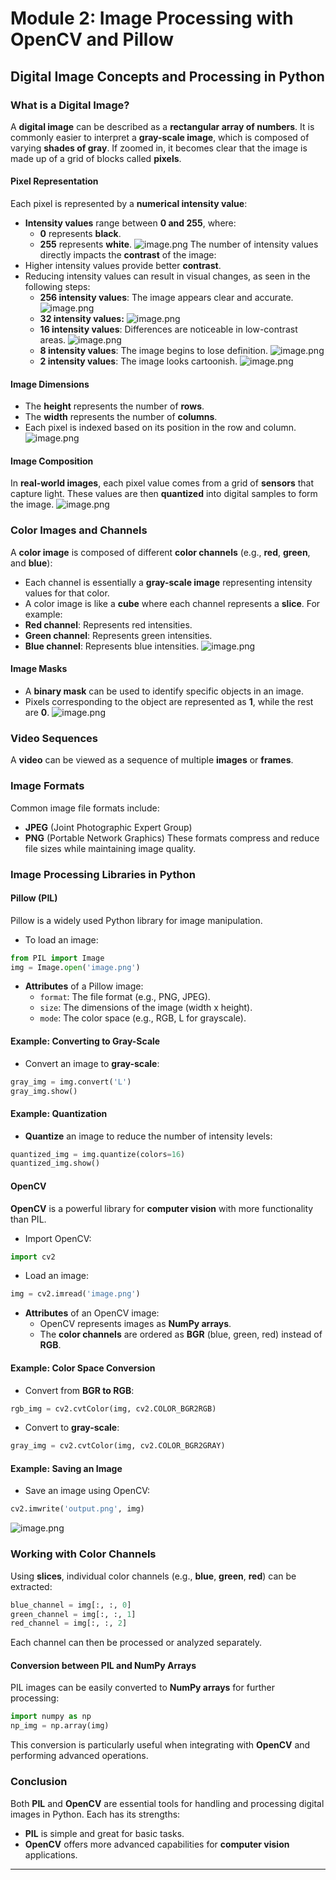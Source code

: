 

# Module 2: Image Processing with OpenCV and Pillow
## Digital Image Concepts and Processing in Python
### What is a Digital Image?
A **digital image** can be described as a **rectangular array of numbers**. It is commonly easier to interpret a **gray-scale image**, which is composed of varying **shades of gray**. If zoomed in, it becomes clear that the image is made up of a grid of blocks called **pixels**.
#### Pixel Representation
Each pixel is represented by a **numerical intensity value**:
- **Intensity values** range between **0 and 255**, where:
	- **0** represents **black**.
	- **255** represents **white**.
![image.png](https://prod-files-secure.s3.us-west-2.amazonaws.com/03e82b26-cccb-4906-bb56-adabcbdc0655/fa1bb4aa-313a-44c2-a7b3-7fa4a8432b08/image.png?X-Amz-Algorithm=AWS4-HMAC-SHA256&X-Amz-Content-Sha256=UNSIGNED-PAYLOAD&X-Amz-Credential=ASIAZI2LB466Q3KN4HLS%2F20250309%2Fus-west-2%2Fs3%2Faws4_request&X-Amz-Date=20250309T003532Z&X-Amz-Expires=3600&X-Amz-Security-Token=IQoJb3JpZ2luX2VjECAaCXVzLXdlc3QtMiJHMEUCIAv731Gv7EDm7%2F%2Fgvw38%2B21lVnD6yhHbTttbDg1E%2FdJ5AiEApQnJrJHgw5dK10%2B6VGJ5%2FGgYDVmHA%2FWPJu0gPv6z8dAq%2FwMIaRAAGgw2Mzc0MjMxODM4MDUiDDSAf%2FSuxJXJcIRYfyrcA7KJ8CljJ55GC81oMohm%2FiHcCb9oJLWEKNcY0LQ1xfue0txh8CCKccCX%2F%2FVYnWY9Mh5wVdWyIKPxM9TCP6cq8Pei%2FCW2EkNo3cicz6Hn6WuKhDRTKghBVl9fsBRjDMFJwDwVv3wmyQ55efIVT%2FSmOtSsonU%2Flko7bEgIhYWHoeq58zsRJDqBiwzmqhTiTYgeRKfKHh%2B6KWg1ZtQYSUfi2Us%2BFijdgtuIAHb%2F0YxeSn2uI3oZsTJitolSD6PpeC0N%2BEE%2F4eaycFlH63B8CKjsGMnepSi6CSuy3xM1HSXeTniqnWVUYC8swOq6PQaPVPokayB87QM7kWdBwwO6wfR5XdJzdq9KSZeI%2BfIATP8tr6W3OxgZkAObRKMQlT%2BatVLHA7KKNHpdCOzVoONTPo4Kg11q2%2FhKbF9MWKE4u8Vj%2Bzfm0wyLscg0Bxu2l0nXKfpO5otcquPs4Z6%2FEMS1nCWnEls4giRxRhblhqTx5BLI6gozO3EikzX%2BUBwm0WYP3g1YEE9aXgh3uQsn%2Buy1ouhlxXRNpwjEqT82S4e41bg%2F0cxmMMvMmzDl4WRsWldVjG65xOGar98SOfab6l5Zr458%2FVc8tSQGkRSVpBKBEeJXy6ZiAZbxriRjTeAQPmuuMLKps74GOqUBtOXVgwQ9r4lHLU4T7v7wRAU5B%2B3LMoSEJnG%2BD7WdSBS9xnVg%2BjdAsLqJUTSRjpYxs1yEfbT4HgJX2YYr99lO7b%2FC%2BQ7R59fOszGh02u55NHycSk24mm6AYynOi4B7BzLr0IKoFMyJR%2BUxwuOBizO65SXkb7sNEYm1r9vHj78t4P7SzzcqWap5HfiBcvAg1b96uGvwGNLcsdlqnktJzyfAwYLVYpQ&X-Amz-Signature=573eea6943d867b64e76eafd9e1179681d57a5842256bad0995626b850c4890e&X-Amz-SignedHeaders=host&x-id=GetObject)
The number of intensity values directly impacts the **contrast** of the image:
- Higher intensity values provide better **contrast**.
- Reducing intensity values can result in visual changes, as seen in the following steps:
	- **256 intensity values**: The image appears clear and accurate.
![image.png](https://prod-files-secure.s3.us-west-2.amazonaws.com/03e82b26-cccb-4906-bb56-adabcbdc0655/0de7dfb4-99dc-4b87-8932-5165b3c3b775/image.png?X-Amz-Algorithm=AWS4-HMAC-SHA256&X-Amz-Content-Sha256=UNSIGNED-PAYLOAD&X-Amz-Credential=ASIAZI2LB466WPQ5ST6S%2F20250309%2Fus-west-2%2Fs3%2Faws4_request&X-Amz-Date=20250309T003532Z&X-Amz-Expires=3600&X-Amz-Security-Token=IQoJb3JpZ2luX2VjECAaCXVzLXdlc3QtMiJIMEYCIQCsFDxWQVLbJdl%2BlxRb9P%2B4TPWPFou3aHFlEcIhynPjRgIhALusLRAbmB83QUD8mJMnQUDW4b6bEQdC0vnO41%2BkGvltKv8DCGkQABoMNjM3NDIzMTgzODA1IgxDVkD43wtyurN6Eeoq3AORRa5Toynzmy8LVkZgWucXMLQDSoWKvB1FCWdEhO%2BhM3TCAuRYDRWbeZPW1pdHQHvHkgMcKRvv5a2gSkD%2BvOF6F21rLI2ZNTZ%2BK9wTUzw2V8j6dhexnd%2F6xiRMxMJLkDGQyp%2FkFmhNuogf1WL%2FiYfGSDMr0a0FM7InrGjmegXJQKvrNA7Se2k3ip1SQG%2FiMuYmI7BgQ%2FuuALwL678HRGD4QjmdhQglopGPyvrsNdmey8Zb82KgNpKJezDlK8JftC7Y3JNxy3BaOHJZza3leBW2v2wG%2Fwbxa66M25iuthbcvITbXqJfnzo0n5JgfW43R8Z%2BOcHPqWqAzn0MnO8nC%2FnLub%2BFhynIRjK60H4n1yhzWpOpWig29ZouXQt4TyrU5%2FXJR4mxxeq7bGlL0Sj2Fv5084b%2B8%2BRyF604EKjaWcKTJ7UuNW2Ff2WBubq2NNMmwKlCVplsOkHKUgEc9bD7I%2FVYBypZA82tlo%2Fun9pnu5ORLNoZiMh0z6DH%2B%2FVdpIJztpawXaOEkmpnQlbANyeBccgXccGlUMi473fyZTVb0AW3qqFJjLiyBrJko5nPsmWo%2Fjyw4iOoA9N%2BMZFLcUlJGtv%2BNe83KyJZRew8zJgp%2FSfgtZ%2F%2FGKGIYSs2j09VTDDQqbO%2BBjqkAReswQtIH9vO33ethHPFYtqlJd0CrNsdS2KrepNbTmb9ioTdOtd8FhggNBnbwO0mmG5mCr%2FlQ5QqOVIrefqsasBsVdVieiM46y50pmUXCnsJELBQyY0v9dRLyknJP%2BVr0IpuwWaoITU5n%2F7LQs2hw6YsTd2RY5aiE3dLY4HJooR%2F%2ByJ%2BFnMQmy3%2F5EZjw58IupHg3n9bLLNcRJEBqd%2F5vEk%2FPcC5&X-Amz-Signature=3beb3dcfa4821307aa3f61dd6c1c81f15297fda3f7835913498414bc05431853&X-Amz-SignedHeaders=host&x-id=GetObject)
	- **32 intensity values:**
![image.png](https://prod-files-secure.s3.us-west-2.amazonaws.com/03e82b26-cccb-4906-bb56-adabcbdc0655/7eb81f08-b190-4c5a-ba2b-2a498a15b2c4/image.png?X-Amz-Algorithm=AWS4-HMAC-SHA256&X-Amz-Content-Sha256=UNSIGNED-PAYLOAD&X-Amz-Credential=ASIAZI2LB466WPQ5ST6S%2F20250309%2Fus-west-2%2Fs3%2Faws4_request&X-Amz-Date=20250309T003532Z&X-Amz-Expires=3600&X-Amz-Security-Token=IQoJb3JpZ2luX2VjECAaCXVzLXdlc3QtMiJIMEYCIQCsFDxWQVLbJdl%2BlxRb9P%2B4TPWPFou3aHFlEcIhynPjRgIhALusLRAbmB83QUD8mJMnQUDW4b6bEQdC0vnO41%2BkGvltKv8DCGkQABoMNjM3NDIzMTgzODA1IgxDVkD43wtyurN6Eeoq3AORRa5Toynzmy8LVkZgWucXMLQDSoWKvB1FCWdEhO%2BhM3TCAuRYDRWbeZPW1pdHQHvHkgMcKRvv5a2gSkD%2BvOF6F21rLI2ZNTZ%2BK9wTUzw2V8j6dhexnd%2F6xiRMxMJLkDGQyp%2FkFmhNuogf1WL%2FiYfGSDMr0a0FM7InrGjmegXJQKvrNA7Se2k3ip1SQG%2FiMuYmI7BgQ%2FuuALwL678HRGD4QjmdhQglopGPyvrsNdmey8Zb82KgNpKJezDlK8JftC7Y3JNxy3BaOHJZza3leBW2v2wG%2Fwbxa66M25iuthbcvITbXqJfnzo0n5JgfW43R8Z%2BOcHPqWqAzn0MnO8nC%2FnLub%2BFhynIRjK60H4n1yhzWpOpWig29ZouXQt4TyrU5%2FXJR4mxxeq7bGlL0Sj2Fv5084b%2B8%2BRyF604EKjaWcKTJ7UuNW2Ff2WBubq2NNMmwKlCVplsOkHKUgEc9bD7I%2FVYBypZA82tlo%2Fun9pnu5ORLNoZiMh0z6DH%2B%2FVdpIJztpawXaOEkmpnQlbANyeBccgXccGlUMi473fyZTVb0AW3qqFJjLiyBrJko5nPsmWo%2Fjyw4iOoA9N%2BMZFLcUlJGtv%2BNe83KyJZRew8zJgp%2FSfgtZ%2F%2FGKGIYSs2j09VTDDQqbO%2BBjqkAReswQtIH9vO33ethHPFYtqlJd0CrNsdS2KrepNbTmb9ioTdOtd8FhggNBnbwO0mmG5mCr%2FlQ5QqOVIrefqsasBsVdVieiM46y50pmUXCnsJELBQyY0v9dRLyknJP%2BVr0IpuwWaoITU5n%2F7LQs2hw6YsTd2RY5aiE3dLY4HJooR%2F%2ByJ%2BFnMQmy3%2F5EZjw58IupHg3n9bLLNcRJEBqd%2F5vEk%2FPcC5&X-Amz-Signature=b1f736c4d7100e32dc5c92e4bbbb9a1f3e84e0b7f42b67969fa2a86f1dea6114&X-Amz-SignedHeaders=host&x-id=GetObject)
	- **16 intensity values**: Differences are noticeable in low-contrast areas.
![image.png](https://prod-files-secure.s3.us-west-2.amazonaws.com/03e82b26-cccb-4906-bb56-adabcbdc0655/6bf56d44-9a14-4b7b-98c2-1f00b8630f0c/image.png?X-Amz-Algorithm=AWS4-HMAC-SHA256&X-Amz-Content-Sha256=UNSIGNED-PAYLOAD&X-Amz-Credential=ASIAZI2LB466WPQ5ST6S%2F20250309%2Fus-west-2%2Fs3%2Faws4_request&X-Amz-Date=20250309T003532Z&X-Amz-Expires=3600&X-Amz-Security-Token=IQoJb3JpZ2luX2VjECAaCXVzLXdlc3QtMiJIMEYCIQCsFDxWQVLbJdl%2BlxRb9P%2B4TPWPFou3aHFlEcIhynPjRgIhALusLRAbmB83QUD8mJMnQUDW4b6bEQdC0vnO41%2BkGvltKv8DCGkQABoMNjM3NDIzMTgzODA1IgxDVkD43wtyurN6Eeoq3AORRa5Toynzmy8LVkZgWucXMLQDSoWKvB1FCWdEhO%2BhM3TCAuRYDRWbeZPW1pdHQHvHkgMcKRvv5a2gSkD%2BvOF6F21rLI2ZNTZ%2BK9wTUzw2V8j6dhexnd%2F6xiRMxMJLkDGQyp%2FkFmhNuogf1WL%2FiYfGSDMr0a0FM7InrGjmegXJQKvrNA7Se2k3ip1SQG%2FiMuYmI7BgQ%2FuuALwL678HRGD4QjmdhQglopGPyvrsNdmey8Zb82KgNpKJezDlK8JftC7Y3JNxy3BaOHJZza3leBW2v2wG%2Fwbxa66M25iuthbcvITbXqJfnzo0n5JgfW43R8Z%2BOcHPqWqAzn0MnO8nC%2FnLub%2BFhynIRjK60H4n1yhzWpOpWig29ZouXQt4TyrU5%2FXJR4mxxeq7bGlL0Sj2Fv5084b%2B8%2BRyF604EKjaWcKTJ7UuNW2Ff2WBubq2NNMmwKlCVplsOkHKUgEc9bD7I%2FVYBypZA82tlo%2Fun9pnu5ORLNoZiMh0z6DH%2B%2FVdpIJztpawXaOEkmpnQlbANyeBccgXccGlUMi473fyZTVb0AW3qqFJjLiyBrJko5nPsmWo%2Fjyw4iOoA9N%2BMZFLcUlJGtv%2BNe83KyJZRew8zJgp%2FSfgtZ%2F%2FGKGIYSs2j09VTDDQqbO%2BBjqkAReswQtIH9vO33ethHPFYtqlJd0CrNsdS2KrepNbTmb9ioTdOtd8FhggNBnbwO0mmG5mCr%2FlQ5QqOVIrefqsasBsVdVieiM46y50pmUXCnsJELBQyY0v9dRLyknJP%2BVr0IpuwWaoITU5n%2F7LQs2hw6YsTd2RY5aiE3dLY4HJooR%2F%2ByJ%2BFnMQmy3%2F5EZjw58IupHg3n9bLLNcRJEBqd%2F5vEk%2FPcC5&X-Amz-Signature=e13cb905c7621b2d5bf8bac7ec6fb0fcd6afe9259906b2cd1e22d79d92ca53b6&X-Amz-SignedHeaders=host&x-id=GetObject)
	- **8 intensity values**: The image begins to lose definition.
![image.png](https://prod-files-secure.s3.us-west-2.amazonaws.com/03e82b26-cccb-4906-bb56-adabcbdc0655/cca05878-ca1a-43e0-8bec-1d146756f9ae/image.png?X-Amz-Algorithm=AWS4-HMAC-SHA256&X-Amz-Content-Sha256=UNSIGNED-PAYLOAD&X-Amz-Credential=ASIAZI2LB466WPQ5ST6S%2F20250309%2Fus-west-2%2Fs3%2Faws4_request&X-Amz-Date=20250309T003532Z&X-Amz-Expires=3600&X-Amz-Security-Token=IQoJb3JpZ2luX2VjECAaCXVzLXdlc3QtMiJIMEYCIQCsFDxWQVLbJdl%2BlxRb9P%2B4TPWPFou3aHFlEcIhynPjRgIhALusLRAbmB83QUD8mJMnQUDW4b6bEQdC0vnO41%2BkGvltKv8DCGkQABoMNjM3NDIzMTgzODA1IgxDVkD43wtyurN6Eeoq3AORRa5Toynzmy8LVkZgWucXMLQDSoWKvB1FCWdEhO%2BhM3TCAuRYDRWbeZPW1pdHQHvHkgMcKRvv5a2gSkD%2BvOF6F21rLI2ZNTZ%2BK9wTUzw2V8j6dhexnd%2F6xiRMxMJLkDGQyp%2FkFmhNuogf1WL%2FiYfGSDMr0a0FM7InrGjmegXJQKvrNA7Se2k3ip1SQG%2FiMuYmI7BgQ%2FuuALwL678HRGD4QjmdhQglopGPyvrsNdmey8Zb82KgNpKJezDlK8JftC7Y3JNxy3BaOHJZza3leBW2v2wG%2Fwbxa66M25iuthbcvITbXqJfnzo0n5JgfW43R8Z%2BOcHPqWqAzn0MnO8nC%2FnLub%2BFhynIRjK60H4n1yhzWpOpWig29ZouXQt4TyrU5%2FXJR4mxxeq7bGlL0Sj2Fv5084b%2B8%2BRyF604EKjaWcKTJ7UuNW2Ff2WBubq2NNMmwKlCVplsOkHKUgEc9bD7I%2FVYBypZA82tlo%2Fun9pnu5ORLNoZiMh0z6DH%2B%2FVdpIJztpawXaOEkmpnQlbANyeBccgXccGlUMi473fyZTVb0AW3qqFJjLiyBrJko5nPsmWo%2Fjyw4iOoA9N%2BMZFLcUlJGtv%2BNe83KyJZRew8zJgp%2FSfgtZ%2F%2FGKGIYSs2j09VTDDQqbO%2BBjqkAReswQtIH9vO33ethHPFYtqlJd0CrNsdS2KrepNbTmb9ioTdOtd8FhggNBnbwO0mmG5mCr%2FlQ5QqOVIrefqsasBsVdVieiM46y50pmUXCnsJELBQyY0v9dRLyknJP%2BVr0IpuwWaoITU5n%2F7LQs2hw6YsTd2RY5aiE3dLY4HJooR%2F%2ByJ%2BFnMQmy3%2F5EZjw58IupHg3n9bLLNcRJEBqd%2F5vEk%2FPcC5&X-Amz-Signature=52080d53faa19dd20e0c0f0cbfa25ac68940c91dfffec012106f57304f4c5ea6&X-Amz-SignedHeaders=host&x-id=GetObject)
	- **2 intensity values**: The image looks cartoonish.
![image.png](https://prod-files-secure.s3.us-west-2.amazonaws.com/03e82b26-cccb-4906-bb56-adabcbdc0655/12da64d7-6b97-44e0-bc2c-52b9c47ce212/image.png?X-Amz-Algorithm=AWS4-HMAC-SHA256&X-Amz-Content-Sha256=UNSIGNED-PAYLOAD&X-Amz-Credential=ASIAZI2LB466WPQ5ST6S%2F20250309%2Fus-west-2%2Fs3%2Faws4_request&X-Amz-Date=20250309T003532Z&X-Amz-Expires=3600&X-Amz-Security-Token=IQoJb3JpZ2luX2VjECAaCXVzLXdlc3QtMiJIMEYCIQCsFDxWQVLbJdl%2BlxRb9P%2B4TPWPFou3aHFlEcIhynPjRgIhALusLRAbmB83QUD8mJMnQUDW4b6bEQdC0vnO41%2BkGvltKv8DCGkQABoMNjM3NDIzMTgzODA1IgxDVkD43wtyurN6Eeoq3AORRa5Toynzmy8LVkZgWucXMLQDSoWKvB1FCWdEhO%2BhM3TCAuRYDRWbeZPW1pdHQHvHkgMcKRvv5a2gSkD%2BvOF6F21rLI2ZNTZ%2BK9wTUzw2V8j6dhexnd%2F6xiRMxMJLkDGQyp%2FkFmhNuogf1WL%2FiYfGSDMr0a0FM7InrGjmegXJQKvrNA7Se2k3ip1SQG%2FiMuYmI7BgQ%2FuuALwL678HRGD4QjmdhQglopGPyvrsNdmey8Zb82KgNpKJezDlK8JftC7Y3JNxy3BaOHJZza3leBW2v2wG%2Fwbxa66M25iuthbcvITbXqJfnzo0n5JgfW43R8Z%2BOcHPqWqAzn0MnO8nC%2FnLub%2BFhynIRjK60H4n1yhzWpOpWig29ZouXQt4TyrU5%2FXJR4mxxeq7bGlL0Sj2Fv5084b%2B8%2BRyF604EKjaWcKTJ7UuNW2Ff2WBubq2NNMmwKlCVplsOkHKUgEc9bD7I%2FVYBypZA82tlo%2Fun9pnu5ORLNoZiMh0z6DH%2B%2FVdpIJztpawXaOEkmpnQlbANyeBccgXccGlUMi473fyZTVb0AW3qqFJjLiyBrJko5nPsmWo%2Fjyw4iOoA9N%2BMZFLcUlJGtv%2BNe83KyJZRew8zJgp%2FSfgtZ%2F%2FGKGIYSs2j09VTDDQqbO%2BBjqkAReswQtIH9vO33ethHPFYtqlJd0CrNsdS2KrepNbTmb9ioTdOtd8FhggNBnbwO0mmG5mCr%2FlQ5QqOVIrefqsasBsVdVieiM46y50pmUXCnsJELBQyY0v9dRLyknJP%2BVr0IpuwWaoITU5n%2F7LQs2hw6YsTd2RY5aiE3dLY4HJooR%2F%2ByJ%2BFnMQmy3%2F5EZjw58IupHg3n9bLLNcRJEBqd%2F5vEk%2FPcC5&X-Amz-Signature=408deffc1670525c74c9b9b9f717d196386f9772c217ec6ccf6e7c9c4db15a55&X-Amz-SignedHeaders=host&x-id=GetObject)
#### Image Dimensions
- The **height** represents the number of **rows**.
- The **width** represents the number of **columns**.
- Each pixel is indexed based on its position in the row and column.
![image.png](https://prod-files-secure.s3.us-west-2.amazonaws.com/03e82b26-cccb-4906-bb56-adabcbdc0655/ff056335-e79e-4491-b508-30cd45b6c194/image.png?X-Amz-Algorithm=AWS4-HMAC-SHA256&X-Amz-Content-Sha256=UNSIGNED-PAYLOAD&X-Amz-Credential=ASIAZI2LB466Q3KN4HLS%2F20250309%2Fus-west-2%2Fs3%2Faws4_request&X-Amz-Date=20250309T003532Z&X-Amz-Expires=3600&X-Amz-Security-Token=IQoJb3JpZ2luX2VjECAaCXVzLXdlc3QtMiJHMEUCIAv731Gv7EDm7%2F%2Fgvw38%2B21lVnD6yhHbTttbDg1E%2FdJ5AiEApQnJrJHgw5dK10%2B6VGJ5%2FGgYDVmHA%2FWPJu0gPv6z8dAq%2FwMIaRAAGgw2Mzc0MjMxODM4MDUiDDSAf%2FSuxJXJcIRYfyrcA7KJ8CljJ55GC81oMohm%2FiHcCb9oJLWEKNcY0LQ1xfue0txh8CCKccCX%2F%2FVYnWY9Mh5wVdWyIKPxM9TCP6cq8Pei%2FCW2EkNo3cicz6Hn6WuKhDRTKghBVl9fsBRjDMFJwDwVv3wmyQ55efIVT%2FSmOtSsonU%2Flko7bEgIhYWHoeq58zsRJDqBiwzmqhTiTYgeRKfKHh%2B6KWg1ZtQYSUfi2Us%2BFijdgtuIAHb%2F0YxeSn2uI3oZsTJitolSD6PpeC0N%2BEE%2F4eaycFlH63B8CKjsGMnepSi6CSuy3xM1HSXeTniqnWVUYC8swOq6PQaPVPokayB87QM7kWdBwwO6wfR5XdJzdq9KSZeI%2BfIATP8tr6W3OxgZkAObRKMQlT%2BatVLHA7KKNHpdCOzVoONTPo4Kg11q2%2FhKbF9MWKE4u8Vj%2Bzfm0wyLscg0Bxu2l0nXKfpO5otcquPs4Z6%2FEMS1nCWnEls4giRxRhblhqTx5BLI6gozO3EikzX%2BUBwm0WYP3g1YEE9aXgh3uQsn%2Buy1ouhlxXRNpwjEqT82S4e41bg%2F0cxmMMvMmzDl4WRsWldVjG65xOGar98SOfab6l5Zr458%2FVc8tSQGkRSVpBKBEeJXy6ZiAZbxriRjTeAQPmuuMLKps74GOqUBtOXVgwQ9r4lHLU4T7v7wRAU5B%2B3LMoSEJnG%2BD7WdSBS9xnVg%2BjdAsLqJUTSRjpYxs1yEfbT4HgJX2YYr99lO7b%2FC%2BQ7R59fOszGh02u55NHycSk24mm6AYynOi4B7BzLr0IKoFMyJR%2BUxwuOBizO65SXkb7sNEYm1r9vHj78t4P7SzzcqWap5HfiBcvAg1b96uGvwGNLcsdlqnktJzyfAwYLVYpQ&X-Amz-Signature=b143c8cfc2d1f8c1db93bb27ef76a31175c1dfae26e8ff935810f9ba3e716aae&X-Amz-SignedHeaders=host&x-id=GetObject)
#### Image Composition
In **real-world images**, each pixel value comes from a grid of **sensors** that capture light. These values are then **quantized** into digital samples to form the image.
![image.png](https://prod-files-secure.s3.us-west-2.amazonaws.com/03e82b26-cccb-4906-bb56-adabcbdc0655/0c721ea0-409b-4d32-b630-a00d6f170d18/image.png?X-Amz-Algorithm=AWS4-HMAC-SHA256&X-Amz-Content-Sha256=UNSIGNED-PAYLOAD&X-Amz-Credential=ASIAZI2LB466Q3KN4HLS%2F20250309%2Fus-west-2%2Fs3%2Faws4_request&X-Amz-Date=20250309T003532Z&X-Amz-Expires=3600&X-Amz-Security-Token=IQoJb3JpZ2luX2VjECAaCXVzLXdlc3QtMiJHMEUCIAv731Gv7EDm7%2F%2Fgvw38%2B21lVnD6yhHbTttbDg1E%2FdJ5AiEApQnJrJHgw5dK10%2B6VGJ5%2FGgYDVmHA%2FWPJu0gPv6z8dAq%2FwMIaRAAGgw2Mzc0MjMxODM4MDUiDDSAf%2FSuxJXJcIRYfyrcA7KJ8CljJ55GC81oMohm%2FiHcCb9oJLWEKNcY0LQ1xfue0txh8CCKccCX%2F%2FVYnWY9Mh5wVdWyIKPxM9TCP6cq8Pei%2FCW2EkNo3cicz6Hn6WuKhDRTKghBVl9fsBRjDMFJwDwVv3wmyQ55efIVT%2FSmOtSsonU%2Flko7bEgIhYWHoeq58zsRJDqBiwzmqhTiTYgeRKfKHh%2B6KWg1ZtQYSUfi2Us%2BFijdgtuIAHb%2F0YxeSn2uI3oZsTJitolSD6PpeC0N%2BEE%2F4eaycFlH63B8CKjsGMnepSi6CSuy3xM1HSXeTniqnWVUYC8swOq6PQaPVPokayB87QM7kWdBwwO6wfR5XdJzdq9KSZeI%2BfIATP8tr6W3OxgZkAObRKMQlT%2BatVLHA7KKNHpdCOzVoONTPo4Kg11q2%2FhKbF9MWKE4u8Vj%2Bzfm0wyLscg0Bxu2l0nXKfpO5otcquPs4Z6%2FEMS1nCWnEls4giRxRhblhqTx5BLI6gozO3EikzX%2BUBwm0WYP3g1YEE9aXgh3uQsn%2Buy1ouhlxXRNpwjEqT82S4e41bg%2F0cxmMMvMmzDl4WRsWldVjG65xOGar98SOfab6l5Zr458%2FVc8tSQGkRSVpBKBEeJXy6ZiAZbxriRjTeAQPmuuMLKps74GOqUBtOXVgwQ9r4lHLU4T7v7wRAU5B%2B3LMoSEJnG%2BD7WdSBS9xnVg%2BjdAsLqJUTSRjpYxs1yEfbT4HgJX2YYr99lO7b%2FC%2BQ7R59fOszGh02u55NHycSk24mm6AYynOi4B7BzLr0IKoFMyJR%2BUxwuOBizO65SXkb7sNEYm1r9vHj78t4P7SzzcqWap5HfiBcvAg1b96uGvwGNLcsdlqnktJzyfAwYLVYpQ&X-Amz-Signature=ba71cacbd71a347422f0860175a05c2c72856387420f02b3649012f6c0a2f93c&X-Amz-SignedHeaders=host&x-id=GetObject)
### Color Images and Channels
A **color image** is composed of different **color channels** (e.g., **red**, **green**, and **blue**):
- Each channel is essentially a **gray-scale image** representing intensity values for that color.
- A color image is like a **cube** where each channel represents a **slice**.
For example:
- **Red channel**: Represents red intensities.
- **Green channel**: Represents green intensities.
- **Blue channel**: Represents blue intensities.
![image.png](https://prod-files-secure.s3.us-west-2.amazonaws.com/03e82b26-cccb-4906-bb56-adabcbdc0655/c0cc17c9-842f-413f-82e8-f3f44278cf74/image.png?X-Amz-Algorithm=AWS4-HMAC-SHA256&X-Amz-Content-Sha256=UNSIGNED-PAYLOAD&X-Amz-Credential=ASIAZI2LB466Q3KN4HLS%2F20250309%2Fus-west-2%2Fs3%2Faws4_request&X-Amz-Date=20250309T003532Z&X-Amz-Expires=3600&X-Amz-Security-Token=IQoJb3JpZ2luX2VjECAaCXVzLXdlc3QtMiJHMEUCIAv731Gv7EDm7%2F%2Fgvw38%2B21lVnD6yhHbTttbDg1E%2FdJ5AiEApQnJrJHgw5dK10%2B6VGJ5%2FGgYDVmHA%2FWPJu0gPv6z8dAq%2FwMIaRAAGgw2Mzc0MjMxODM4MDUiDDSAf%2FSuxJXJcIRYfyrcA7KJ8CljJ55GC81oMohm%2FiHcCb9oJLWEKNcY0LQ1xfue0txh8CCKccCX%2F%2FVYnWY9Mh5wVdWyIKPxM9TCP6cq8Pei%2FCW2EkNo3cicz6Hn6WuKhDRTKghBVl9fsBRjDMFJwDwVv3wmyQ55efIVT%2FSmOtSsonU%2Flko7bEgIhYWHoeq58zsRJDqBiwzmqhTiTYgeRKfKHh%2B6KWg1ZtQYSUfi2Us%2BFijdgtuIAHb%2F0YxeSn2uI3oZsTJitolSD6PpeC0N%2BEE%2F4eaycFlH63B8CKjsGMnepSi6CSuy3xM1HSXeTniqnWVUYC8swOq6PQaPVPokayB87QM7kWdBwwO6wfR5XdJzdq9KSZeI%2BfIATP8tr6W3OxgZkAObRKMQlT%2BatVLHA7KKNHpdCOzVoONTPo4Kg11q2%2FhKbF9MWKE4u8Vj%2Bzfm0wyLscg0Bxu2l0nXKfpO5otcquPs4Z6%2FEMS1nCWnEls4giRxRhblhqTx5BLI6gozO3EikzX%2BUBwm0WYP3g1YEE9aXgh3uQsn%2Buy1ouhlxXRNpwjEqT82S4e41bg%2F0cxmMMvMmzDl4WRsWldVjG65xOGar98SOfab6l5Zr458%2FVc8tSQGkRSVpBKBEeJXy6ZiAZbxriRjTeAQPmuuMLKps74GOqUBtOXVgwQ9r4lHLU4T7v7wRAU5B%2B3LMoSEJnG%2BD7WdSBS9xnVg%2BjdAsLqJUTSRjpYxs1yEfbT4HgJX2YYr99lO7b%2FC%2BQ7R59fOszGh02u55NHycSk24mm6AYynOi4B7BzLr0IKoFMyJR%2BUxwuOBizO65SXkb7sNEYm1r9vHj78t4P7SzzcqWap5HfiBcvAg1b96uGvwGNLcsdlqnktJzyfAwYLVYpQ&X-Amz-Signature=ee841387910dd87b5e05afe6d4f92efa3e191523250661b917f8e6275f916399&X-Amz-SignedHeaders=host&x-id=GetObject)
#### Image Masks
- A **binary mask** can be used to identify specific objects in an image.
- Pixels corresponding to the object are represented as **1**, while the rest are **0**.
![image.png](https://prod-files-secure.s3.us-west-2.amazonaws.com/03e82b26-cccb-4906-bb56-adabcbdc0655/667eab4d-d19d-4618-81d0-663b6beb002c/image.png?X-Amz-Algorithm=AWS4-HMAC-SHA256&X-Amz-Content-Sha256=UNSIGNED-PAYLOAD&X-Amz-Credential=ASIAZI2LB466Q3KN4HLS%2F20250309%2Fus-west-2%2Fs3%2Faws4_request&X-Amz-Date=20250309T003532Z&X-Amz-Expires=3600&X-Amz-Security-Token=IQoJb3JpZ2luX2VjECAaCXVzLXdlc3QtMiJHMEUCIAv731Gv7EDm7%2F%2Fgvw38%2B21lVnD6yhHbTttbDg1E%2FdJ5AiEApQnJrJHgw5dK10%2B6VGJ5%2FGgYDVmHA%2FWPJu0gPv6z8dAq%2FwMIaRAAGgw2Mzc0MjMxODM4MDUiDDSAf%2FSuxJXJcIRYfyrcA7KJ8CljJ55GC81oMohm%2FiHcCb9oJLWEKNcY0LQ1xfue0txh8CCKccCX%2F%2FVYnWY9Mh5wVdWyIKPxM9TCP6cq8Pei%2FCW2EkNo3cicz6Hn6WuKhDRTKghBVl9fsBRjDMFJwDwVv3wmyQ55efIVT%2FSmOtSsonU%2Flko7bEgIhYWHoeq58zsRJDqBiwzmqhTiTYgeRKfKHh%2B6KWg1ZtQYSUfi2Us%2BFijdgtuIAHb%2F0YxeSn2uI3oZsTJitolSD6PpeC0N%2BEE%2F4eaycFlH63B8CKjsGMnepSi6CSuy3xM1HSXeTniqnWVUYC8swOq6PQaPVPokayB87QM7kWdBwwO6wfR5XdJzdq9KSZeI%2BfIATP8tr6W3OxgZkAObRKMQlT%2BatVLHA7KKNHpdCOzVoONTPo4Kg11q2%2FhKbF9MWKE4u8Vj%2Bzfm0wyLscg0Bxu2l0nXKfpO5otcquPs4Z6%2FEMS1nCWnEls4giRxRhblhqTx5BLI6gozO3EikzX%2BUBwm0WYP3g1YEE9aXgh3uQsn%2Buy1ouhlxXRNpwjEqT82S4e41bg%2F0cxmMMvMmzDl4WRsWldVjG65xOGar98SOfab6l5Zr458%2FVc8tSQGkRSVpBKBEeJXy6ZiAZbxriRjTeAQPmuuMLKps74GOqUBtOXVgwQ9r4lHLU4T7v7wRAU5B%2B3LMoSEJnG%2BD7WdSBS9xnVg%2BjdAsLqJUTSRjpYxs1yEfbT4HgJX2YYr99lO7b%2FC%2BQ7R59fOszGh02u55NHycSk24mm6AYynOi4B7BzLr0IKoFMyJR%2BUxwuOBizO65SXkb7sNEYm1r9vHj78t4P7SzzcqWap5HfiBcvAg1b96uGvwGNLcsdlqnktJzyfAwYLVYpQ&X-Amz-Signature=d8d92338d85d3879f83f2345935e04293d682119300b0037882a5c276811b1ee&X-Amz-SignedHeaders=host&x-id=GetObject)
### Video Sequences
A **video** can be viewed as a sequence of multiple **images** or **frames**.
### Image Formats
Common image file formats include:
- **JPEG** (Joint Photographic Expert Group)
- **PNG** (Portable Network Graphics)
These formats compress and reduce file sizes while maintaining image quality.
### Image Processing Libraries in Python
#### Pillow (PIL)
Pillow is a widely used Python library for image manipulation.
- To load an image:
```python
from PIL import Image
img = Image.open('image.png')
```
- **Attributes** of a Pillow image:
	- `format`: The file format (e.g., PNG, JPEG).
	- `size`: The dimensions of the image (width x height).
	- `mode`: The color space (e.g., RGB, L for grayscale).
#### Example: Converting to Gray-Scale
- Convert an image to **gray-scale**:
```python
gray_img = img.convert('L')
gray_img.show()
```
#### Example: Quantization
- **Quantize** an image to reduce the number of intensity levels:
```python
quantized_img = img.quantize(colors=16)
quantized_img.show()
```
#### OpenCV
**OpenCV** is a powerful library for **computer vision** with more functionality than PIL.
- Import OpenCV:
```python
import cv2
```
- Load an image:
```python
img = cv2.imread('image.png')
```
- **Attributes** of an OpenCV image:
	- OpenCV represents images as **NumPy arrays**.
	- The **color channels** are ordered as **BGR** (blue, green, red) instead of **RGB**.
#### Example: Color Space Conversion
- Convert from **BGR to RGB**:
```python
rgb_img = cv2.cvtColor(img, cv2.COLOR_BGR2RGB)
```
- Convert to **gray-scale**:
```python
gray_img = cv2.cvtColor(img, cv2.COLOR_BGR2GRAY)
```
#### Example: Saving an Image
- Save an image using OpenCV:
```python
cv2.imwrite('output.png', img)
```
![image.png](https://prod-files-secure.s3.us-west-2.amazonaws.com/03e82b26-cccb-4906-bb56-adabcbdc0655/25fcc977-54ea-484c-997e-9b6bd016f347/image.png?X-Amz-Algorithm=AWS4-HMAC-SHA256&X-Amz-Content-Sha256=UNSIGNED-PAYLOAD&X-Amz-Credential=ASIAZI2LB466Q3KN4HLS%2F20250309%2Fus-west-2%2Fs3%2Faws4_request&X-Amz-Date=20250309T003532Z&X-Amz-Expires=3600&X-Amz-Security-Token=IQoJb3JpZ2luX2VjECAaCXVzLXdlc3QtMiJHMEUCIAv731Gv7EDm7%2F%2Fgvw38%2B21lVnD6yhHbTttbDg1E%2FdJ5AiEApQnJrJHgw5dK10%2B6VGJ5%2FGgYDVmHA%2FWPJu0gPv6z8dAq%2FwMIaRAAGgw2Mzc0MjMxODM4MDUiDDSAf%2FSuxJXJcIRYfyrcA7KJ8CljJ55GC81oMohm%2FiHcCb9oJLWEKNcY0LQ1xfue0txh8CCKccCX%2F%2FVYnWY9Mh5wVdWyIKPxM9TCP6cq8Pei%2FCW2EkNo3cicz6Hn6WuKhDRTKghBVl9fsBRjDMFJwDwVv3wmyQ55efIVT%2FSmOtSsonU%2Flko7bEgIhYWHoeq58zsRJDqBiwzmqhTiTYgeRKfKHh%2B6KWg1ZtQYSUfi2Us%2BFijdgtuIAHb%2F0YxeSn2uI3oZsTJitolSD6PpeC0N%2BEE%2F4eaycFlH63B8CKjsGMnepSi6CSuy3xM1HSXeTniqnWVUYC8swOq6PQaPVPokayB87QM7kWdBwwO6wfR5XdJzdq9KSZeI%2BfIATP8tr6W3OxgZkAObRKMQlT%2BatVLHA7KKNHpdCOzVoONTPo4Kg11q2%2FhKbF9MWKE4u8Vj%2Bzfm0wyLscg0Bxu2l0nXKfpO5otcquPs4Z6%2FEMS1nCWnEls4giRxRhblhqTx5BLI6gozO3EikzX%2BUBwm0WYP3g1YEE9aXgh3uQsn%2Buy1ouhlxXRNpwjEqT82S4e41bg%2F0cxmMMvMmzDl4WRsWldVjG65xOGar98SOfab6l5Zr458%2FVc8tSQGkRSVpBKBEeJXy6ZiAZbxriRjTeAQPmuuMLKps74GOqUBtOXVgwQ9r4lHLU4T7v7wRAU5B%2B3LMoSEJnG%2BD7WdSBS9xnVg%2BjdAsLqJUTSRjpYxs1yEfbT4HgJX2YYr99lO7b%2FC%2BQ7R59fOszGh02u55NHycSk24mm6AYynOi4B7BzLr0IKoFMyJR%2BUxwuOBizO65SXkb7sNEYm1r9vHj78t4P7SzzcqWap5HfiBcvAg1b96uGvwGNLcsdlqnktJzyfAwYLVYpQ&X-Amz-Signature=05ee9ed2daf025814d004af54b3d48ad7744db1fa1ab63693c7ac31d2082f552&X-Amz-SignedHeaders=host&x-id=GetObject)
### Working with Color Channels
Using **slices**, individual color channels (e.g., **blue**, **green**, **red**) can be extracted:
```python
blue_channel = img[:, :, 0]
green_channel = img[:, :, 1]
red_channel = img[:, :, 2]
```
Each channel can then be processed or analyzed separately.
#### Conversion between PIL and NumPy Arrays
PIL images can be easily converted to **NumPy arrays** for further processing:
```python
import numpy as np
np_img = np.array(img)
```
This conversion is particularly useful when integrating with **OpenCV** and performing advanced operations.
### Conclusion
Both **PIL** and **OpenCV** are essential tools for handling and processing digital images in Python. Each has its strengths:
- **PIL** is simple and great for basic tasks.
- **OpenCV** offers more advanced capabilities for **computer vision** applications.
___


